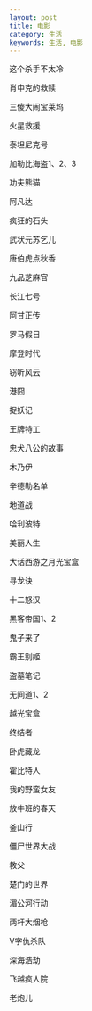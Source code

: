 ```yaml
---
layout: post
title: 电影
category: 生活
keywords: 生活, 电影
---
```


这个杀手不太冷

肖申克的救赎

三傻大闹宝莱坞

火星救援

泰坦尼克号

加勒比海盗1、2、3

功夫熊猫

阿凡达

疯狂的石头

武状元苏乞儿

唐伯虎点秋香

九品芝麻官

长江七号

阿甘正传

罗马假日

摩登时代

窃听风云

港囧

捉妖记

王牌特工

忠犬八公的故事

木乃伊

辛德勒名单

地道战

哈利波特

美丽人生

大话西游之月光宝盒

寻龙诀

十二怒汉

黑客帝国1、2

鬼子来了

霸王别姬

盗墓笔记

无间道1、2

越光宝盒

终结者

卧虎藏龙

霍比特人

我的野蛮女友

放牛班的春天

釜山行

僵尸世界大战

教父

楚门的世界

湄公河行动

两杆大烟枪

V字仇杀队

深海浩劫

飞越疯人院

老炮儿

